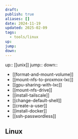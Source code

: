 ```yaml
---
draft: 
publish: true
aliases: []
date: 2024-11-19
updated: 2025-02-09
tags:
  - tools/linux
up: 
jump: 
down: 
---
```


up:: [[unix]]
jump::
down::
- [[format-and-mount-volume]]
- [[mount-nfs-to-proxmox-lxc]]
- [[gpu-sharing-with-lxc]]
- [[mount-nfs-drive]]
- [[install-tailscale]]
- [[change-default-shell]]
- [[create-a-user]]
- [[install-docker]]
- [[ssh-passwordless]]

## Linux
